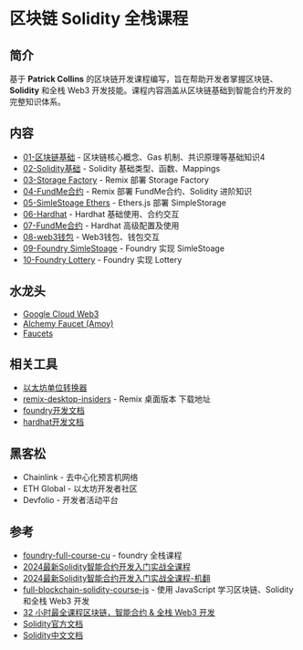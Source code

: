 # 区块链 Solidity 全栈课程

## 简介

基于 **Patrick Collins** 的区块链开发课程编写，旨在帮助开发者掌握区块链、**Solidity** 和全栈 Web3 开发技能。课程内容涵盖从区块链基础到智能合约开发的完整知识体系。

## 内容

- [01-区块链基础](./src/01-区块链基础/README.md) - 区块链核心概念、Gas 机制、共识原理等基础知识4
- [02-Solidity基础](./src/02-solidity基础/README.md) - Solidity 基础类型、函数、Mappings
- [03-Storage Factory](./src/03-storage_factory/README.md) - Remix 部署 Storage Factory
- [04-FundMe合约](/src/04-FundMe合约/README.md) - Remix 部署 FundMe合约、Solidity 进阶知识
- [05-SimleStoage Ethers](/src/05-SimpleStorage_Ethers/README.md) - Ethers.js 部署 SimpleStorage
- [06-Hardhat](/src/06-hardhat/README.md) - Hardhat 基础使用、合约交互
- [07-FundMe合约](/src/07-hardhat-fundme/README.md) - Hardhat 高级配置及使用
- [08-web3钱包](/src/08-web3钱包/README.md) - Web3钱包、钱包交互
- [09-Foundry SimleStoage](./src/09-SimleStoage_foundry/README.md) - Foundry 实现 SimleStoage
- [10-Foundry Lottery](./src/10-Lottery_foundry/README.md) - Foundry 实现 Lottery

## 水龙头

- [Google Cloud Web3](https://cloud.google.com/application/web3/faucet/ethereum/sepolia)
- [Alchemy Faucet (Amoy)](https://sepoliafaucet.com)
- [Faucets](https://faucets.chain.link/sepolia)

## 相关工具

- [以太坊单位转换器](https://eth-converter.com)
- [remix-desktop-insiders](https://github.com/remix-project-org/remix-desktop-insiders/releases/tag/v1.0.8-insiders) - Remix 桌面版本 下载地址
- [foundry开发文档](https://getfoundry.sh/introduction/getting-started)
- [hardhat开发文档](https://hardhat.org/hardhat-runner/docs/getting-started#quick-start)

## 黑客松

- Chainlink - 去中心化预言机网络
- ETH Global - 以太坊开发者社区
- Devfolio - 开发者活动平台

## 参考

- [foundry-full-course-cu](https://github.com/Cyfrin/foundry-full-course-cu) - foundry 全栈课程
- [2024最新Solidity智能合约开发入门实战全课程](https://www.youtube.com/watch?v=-1GB6m39-rM&t=27848s)
- [2024最新Solidity智能合约开发入门实战全课程-机翻](https://www.bilibili.com/video/BV15fBJYUEZq?spm_id_from=333.788.videopod.episodes&vd_source=87d2cca5f14eb84bbcdf447ccd8977eb)
- [full-blockchain-solidity-course-js](https://github.com/smartcontractkit/full-blockchain-solidity-course-js) - 使用 JavaScript 学习区块链、Solidity 和全栈 Web3 开发
- [32 小时最全课程区块链，智能合约 & 全栈 Web3 开发](https://www.bilibili.com/video/BV1Ca411n7ta/?spm_id_from=333.1387.homepage.video_card.click&vd_source=87d2cca5f14eb84bbcdf447ccd8977eb)
- [Solidity官方文档](https://docs.soliditylang.org/zh-cn/latest/)
- [Solidity中文文档](https://learnblockchain.cn/docs/solidity/)
